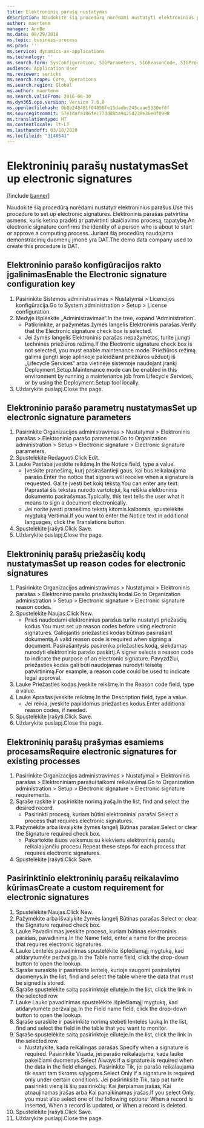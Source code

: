 ```yaml
---
title: Elektroninių parašų nustatymas
description: Naudokite šią procedūrą norėdami nustatyti elektroninius parašus.
author: maertenm
manager: AnnBe
ms.date: 08/29/2018
ms.topic: business-process
ms.prod: ''
ms.service: dynamics-ax-applications
ms.technology: ''
ms.search.form: SysConfiguration, SIGParameters, SIGReasonCode, SIGProcSetup
audience: Application User
ms.reviewer: sericks
ms.search.scope: Core, Operations
ms.search.region: Global
ms.author: maertenm
ms.search.validFrom: 2016-06-30
ms.dyn365.ops.version: Version 7.0.0
ms.openlocfilehash: 0b8b248481f04856fe15dadbc245caae5330ef8f
ms.sourcegitcommit: 57e1dafa186fec77ddd8ba9425d238e36e0f0998
ms.translationtype: HT
ms.contentlocale: lt-LT
ms.lasthandoff: 03/18/2020
ms.locfileid: "3140541"
---
```

# <a name="set-up-electronic-signatures"></a><span data-ttu-id="2ea59-103">Elektroninių parašų nustatymas</span><span class="sxs-lookup"><span data-stu-id="2ea59-103">Set up electronic signatures</span></span>

[!include [banner](../../includes/banner.md)]

<span data-ttu-id="2ea59-104">Naudokite šią procedūrą norėdami nustatyti elektroninius parašus.</span><span class="sxs-lookup"><span data-stu-id="2ea59-104">Use this procedure to set up electronic signatures.</span></span> <span data-ttu-id="2ea59-105">Elektroninis parašas patvirtina asmens, kuris ketina pradėti ar patvirtinti skaičiavimo procesą, tapatybę.</span><span class="sxs-lookup"><span data-stu-id="2ea59-105">An electronic signature confirms the identity of a person who is about to start or approve a computing process.</span></span> <span data-ttu-id="2ea59-106">Juriant šią procedūrą naudojama demonstracinių duomenų įmonė yra DAT.</span><span class="sxs-lookup"><span data-stu-id="2ea59-106">The demo data company used to create this procedure is DAT.</span></span>


## <a name="enable-the-electronic-signature-configuration-key"></a><span data-ttu-id="2ea59-107">Elektroninio parašo konfigūracijos rakto įgalinimas</span><span class="sxs-lookup"><span data-stu-id="2ea59-107">Enable the Electronic signature configuration key</span></span>
1. <span data-ttu-id="2ea59-108">Pasirinkite Sistemos administravimas > Nustatymai > Licencijos konfigūracija.</span><span class="sxs-lookup"><span data-stu-id="2ea59-108">Go to System administration > Setup > License configuration.</span></span>
2. <span data-ttu-id="2ea59-109">Medyje išplėskite „Administravimas“.</span><span class="sxs-lookup"><span data-stu-id="2ea59-109">In the tree, expand 'Administration'.</span></span>
    * <span data-ttu-id="2ea59-110">Patikrinkite, ar pažymėtas žymės langelis Elektroninis parašas.</span><span class="sxs-lookup"><span data-stu-id="2ea59-110">Verify that the Electronic signature check box is selected.</span></span>  
    * <span data-ttu-id="2ea59-111">Jei žymės langelis Elektroninis parašas nepažymėtas, turite įjungti techninės priežiūros režimą.</span><span class="sxs-lookup"><span data-stu-id="2ea59-111">If the Electronic signature check box is not selected, you must enable maintenance mode.</span></span> <span data-ttu-id="2ea59-112">Priežiūros režimą galima įjungti šioje aplinkoje paleidžiant priežiūros užduotį iš „Lifecycle Services“ arba vietinėje sistemoje naudojant įrankį Deployment.Setup.</span><span class="sxs-lookup"><span data-stu-id="2ea59-112">Maintenance mode can be enabled in this environment by running a maintenance job from Lifecycle Services, or by using the Deployment.Setup tool locally.</span></span>  
3. <span data-ttu-id="2ea59-113">Uždarykite puslapį.</span><span class="sxs-lookup"><span data-stu-id="2ea59-113">Close the page.</span></span>

## <a name="set-up-electronic-signature-parameters"></a><span data-ttu-id="2ea59-114">Elektroninio parašo parametrų nustatymas</span><span class="sxs-lookup"><span data-stu-id="2ea59-114">Set up electronic signature parameters</span></span>
1. <span data-ttu-id="2ea59-115">Pasirinkite Organizacijos administravimas > Nustatymai > Elektroninis parašas > Elektroninio parašo parametrai.</span><span class="sxs-lookup"><span data-stu-id="2ea59-115">Go to Organization administration > Setup > Electronic signature > Electronic signature parameters.</span></span>
2. <span data-ttu-id="2ea59-116">Spustelėkite Redaguoti.</span><span class="sxs-lookup"><span data-stu-id="2ea59-116">Click Edit.</span></span>
3. <span data-ttu-id="2ea59-117">Lauke Pastaba įveskite reikšmę.</span><span class="sxs-lookup"><span data-stu-id="2ea59-117">In the Notice field, type a value.</span></span>
    * <span data-ttu-id="2ea59-118">Įveskite pranešimą, kurį pasirašantieji gaus, kai bus reikalaujama parašo.</span><span class="sxs-lookup"><span data-stu-id="2ea59-118">Enter the notice that signers will receive when a signature is requested.</span></span> <span data-ttu-id="2ea59-119">Galite įvesti bet kokį tekstą.</span><span class="sxs-lookup"><span data-stu-id="2ea59-119">You can enter any text.</span></span> <span data-ttu-id="2ea59-120">Paprastai šis tekstas nurodo vartotojui, ką reiškia elektroninis dokumento pasirašymas.</span><span class="sxs-lookup"><span data-stu-id="2ea59-120">Typically, this text tells the user what it means to sign a document electronically.</span></span>  
    * <span data-ttu-id="2ea59-121">Jei norite įvesti pranešimo tekstą kitomis kalbomis, spustelėkite mygtuką Vertimai.</span><span class="sxs-lookup"><span data-stu-id="2ea59-121">If you want to enter the Notice text in additional languages, click the Translations button.</span></span>  
4. <span data-ttu-id="2ea59-122">Spustelėkite Įrašyti.</span><span class="sxs-lookup"><span data-stu-id="2ea59-122">Click Save.</span></span>
5. <span data-ttu-id="2ea59-123">Uždarykite puslapį.</span><span class="sxs-lookup"><span data-stu-id="2ea59-123">Close the page.</span></span>

## <a name="set-up-reason-codes-for-electronic-signatures"></a><span data-ttu-id="2ea59-124">Elektroninių parašų priežasčių kodų nustatymas</span><span class="sxs-lookup"><span data-stu-id="2ea59-124">Set up reason codes for electronic signatures</span></span>
1. <span data-ttu-id="2ea59-125">Pasirinkite Organizacijos administravimas > Nustatymai > Elektroninis parašas > Elektroninio parašo priežasčių kodai.</span><span class="sxs-lookup"><span data-stu-id="2ea59-125">Go to Organization administration > Setup > Electronic signature > Electronic signature reason codes.</span></span>
2. <span data-ttu-id="2ea59-126">Spustelėkite Naujas.</span><span class="sxs-lookup"><span data-stu-id="2ea59-126">Click New.</span></span>
    * <span data-ttu-id="2ea59-127">Prieš naudodami elektroninius parašus turite nustatyti priežasčių kodus.</span><span class="sxs-lookup"><span data-stu-id="2ea59-127">You must set up reason codes before using electronic signatures.</span></span> <span data-ttu-id="2ea59-128">Galiojantis priežasties kodas būtinas pasirašant dokumentą.</span><span class="sxs-lookup"><span data-stu-id="2ea59-128">A valid reason code is required when signing a document.</span></span>     <span data-ttu-id="2ea59-129">Pasirašantysis pasirenka priežasties kodą, siekdamas nurodyti elektroninio parašo paskirtį.</span><span class="sxs-lookup"><span data-stu-id="2ea59-129">A signer selects a reason code to indicate the purpose of an electronic signature.</span></span> <span data-ttu-id="2ea59-130">Pavyzdžiui, priežasties kodas gali būti naudojamas nurodyti teisėtą patvirtinimą.</span><span class="sxs-lookup"><span data-stu-id="2ea59-130">For example, a reason code could be used to indicate legal approval.</span></span>  
3. <span data-ttu-id="2ea59-131">Lauke Priežasties kodas įveskite reikšmę.</span><span class="sxs-lookup"><span data-stu-id="2ea59-131">In the Reason code field, type a value.</span></span>
4. <span data-ttu-id="2ea59-132">Lauke Aprašas įveskite reikšmę.</span><span class="sxs-lookup"><span data-stu-id="2ea59-132">In the Description field, type a value.</span></span>
    * <span data-ttu-id="2ea59-133">Jei reikia, įveskite papildomus priežasties kodus.</span><span class="sxs-lookup"><span data-stu-id="2ea59-133">Enter additional reason codes, if needed.</span></span>  
5. <span data-ttu-id="2ea59-134">Spustelėkite Įrašyti.</span><span class="sxs-lookup"><span data-stu-id="2ea59-134">Click Save.</span></span>
6. <span data-ttu-id="2ea59-135">Uždarykite puslapį.</span><span class="sxs-lookup"><span data-stu-id="2ea59-135">Close the page.</span></span>

## <a name="require-electronic-signatures-for-existing-processes"></a><span data-ttu-id="2ea59-136">Elektroninių parašų prašymas esamiems procesams</span><span class="sxs-lookup"><span data-stu-id="2ea59-136">Require electronic signatures for existing processes</span></span>
1. <span data-ttu-id="2ea59-137">Pasirinkite Organizacijos administravimas > Nustatymai > Elektroninis parašas > Elektroniniam parašui taikomi reikalavimai.</span><span class="sxs-lookup"><span data-stu-id="2ea59-137">Go to Organization administration > Setup > Electronic signature > Electronic signature requirements.</span></span>
2. <span data-ttu-id="2ea59-138">Sąraše raskite ir pasirinkite norimą įrašą.</span><span class="sxs-lookup"><span data-stu-id="2ea59-138">In the list, find and select the desired record.</span></span>
    * <span data-ttu-id="2ea59-139">Pasirinkti procesą, kuriam būtini elektroniniai parašai.</span><span class="sxs-lookup"><span data-stu-id="2ea59-139">Select a process that requires electronic signatures.</span></span>  
3. <span data-ttu-id="2ea59-140">Pažymėkite arba išvalykite žymės langelį Būtinas parašas.</span><span class="sxs-lookup"><span data-stu-id="2ea59-140">Select or clear the Signature required check box.</span></span>
    * <span data-ttu-id="2ea59-141">Pakartokite šiuos veiksmus su kiekvienu elektroninių parašų reikalaujančiu procesu.</span><span class="sxs-lookup"><span data-stu-id="2ea59-141">Repeat these steps for each process that requires electronic signatures.</span></span>  
4. <span data-ttu-id="2ea59-142">Spustelėkite Įrašyti.</span><span class="sxs-lookup"><span data-stu-id="2ea59-142">Click Save.</span></span>

## <a name="create-a-custom-requirement-for-electronic-signatures"></a><span data-ttu-id="2ea59-143">Pasirinktinio elektroninių parašų reikalavimo kūrimas</span><span class="sxs-lookup"><span data-stu-id="2ea59-143">Create a custom requirement for electronic signatures</span></span>
1. <span data-ttu-id="2ea59-144">Spustelėkite Naujas.</span><span class="sxs-lookup"><span data-stu-id="2ea59-144">Click New.</span></span>
2. <span data-ttu-id="2ea59-145">Pažymėkite arba išvalykite žymės langelį Būtinas parašas.</span><span class="sxs-lookup"><span data-stu-id="2ea59-145">Select or clear the Signature required check box.</span></span>
3. <span data-ttu-id="2ea59-146">Lauke Pavadinimas įveskite proceso, kuriam būtinas elektroninis parašas, pavadinimą.</span><span class="sxs-lookup"><span data-stu-id="2ea59-146">In the Name field, enter a name for the process that requires electronic signatures.</span></span>
4. <span data-ttu-id="2ea59-147">Lauke Lentelės pavadinimas spustelėkite išplečiamąjį mygtuką, kad atidarytumėte peržvalgą.</span><span class="sxs-lookup"><span data-stu-id="2ea59-147">In the Table name field, click the drop-down button to open the lookup.</span></span>
5. <span data-ttu-id="2ea59-148">Sąraše suraskite ir pasirinkite lentelę, kurioje saugomi pasirašytini duomenys.</span><span class="sxs-lookup"><span data-stu-id="2ea59-148">In the list, find and select the table where the data that must be signed is stored.</span></span>
6. <span data-ttu-id="2ea59-149">Sąraše spustelėkite saitą pasirinktoje eilutėje.</span><span class="sxs-lookup"><span data-stu-id="2ea59-149">In the list, click the link in the selected row.</span></span>
7. <span data-ttu-id="2ea59-150">Lauke Lauko pavadinimas spustelėkite išplečiamąjį mygtuką, kad atidarytumėte peržvalgą.</span><span class="sxs-lookup"><span data-stu-id="2ea59-150">In the Field name field, click the drop-down button to open the lookup.</span></span>
8. <span data-ttu-id="2ea59-151">Sąraše suraskite ir pasirinkite norimą stebėti lentelės lauką.</span><span class="sxs-lookup"><span data-stu-id="2ea59-151">In the list, find and select the field in the table that you want to monitor.</span></span>
9. <span data-ttu-id="2ea59-152">Sąraše spustelėkite saitą pasirinktoje eilutėje.</span><span class="sxs-lookup"><span data-stu-id="2ea59-152">In the list, click the link in the selected row.</span></span>
    * <span data-ttu-id="2ea59-153">Nustatykite, kada reikalingas parašas.</span><span class="sxs-lookup"><span data-stu-id="2ea59-153">Specify when a signature is required.</span></span>     <span data-ttu-id="2ea59-154">Pasirinkite Visada, jei parašo reikalaujama, kada lauke pakeičiami duomenys.</span><span class="sxs-lookup"><span data-stu-id="2ea59-154">Select Always if a signature is required when the data in the field changes.</span></span>     <span data-ttu-id="2ea59-155">Pasirinkite Tik, jei parašo reikalaujama tik esant tam tikroms sąlygoms.</span><span class="sxs-lookup"><span data-stu-id="2ea59-155">Select Only if a signature is required only under certain conditions.</span></span> <span data-ttu-id="2ea59-156">Jei pasirinksite Tik, taip pat turite pasirinkti vieną iš šių pasirinkčių: Kai įterpiamas įrašas, Kai atnaujinamas įrašas arba Kai panaikinamas įrašas.</span><span class="sxs-lookup"><span data-stu-id="2ea59-156">If you select Only, you must also select one of the following options: When a record is inserted, When a record is updated, or When a record is deleted.</span></span>  
10. <span data-ttu-id="2ea59-157">Spustelėkite Įrašyti.</span><span class="sxs-lookup"><span data-stu-id="2ea59-157">Click Save.</span></span>
11. <span data-ttu-id="2ea59-158">Uždarykite puslapį.</span><span class="sxs-lookup"><span data-stu-id="2ea59-158">Close the page.</span></span>

